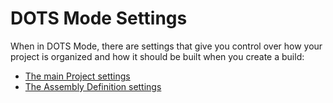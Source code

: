 # DOTS Mode Settings

When in DOTS Mode, there are settings that give you control over how your project is organized and how it should be built when you create a build:

* [The main Project settings](settings-main.html)
* [The Assembly Definition settings](settings-asmdef.html)
